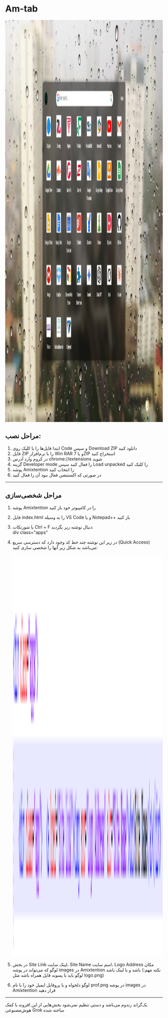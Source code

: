 # Am-tab
<img src="/pic.png" alt=" " width="720" height="1280">

## مراحل نصب:
1. ابتدا فایل‌ها را با کلیک روی Code و سپس Download ZIP دانلود کنید
2. فایل ZIP را با نرم‌افزار Win RAR و یا 7ZIP استخراج کنید
3. در کروم وارد آدرس chrome://extensions شوید
4. گزینه Developer mode را فعال کنید سپس Load unpacked را کلیک کنید
5. پوشه Amixtention را انتخاب کنید
6. در صورتی که اکستنشن فعال نبود آن را فعال کنید
---
## مراحل شخصی‌سازی
1. پوشه Amixtention را در کامپیوتر خود باز کنید
2. فایل index.html را به وسیله VS Code و یا Notepad++ باز کنید
3. با شورتکات Ctrl + F دنبال نوشته زیر بگردید:          
   div class="apps"
4. در زیر این نوشته چند خط کد وجود دارد که دسترسی سریع (Quick Access) می‌باشد به شکل زیر آنها را شخصی سازی کنید:

   <img src="/ex.PNG" alt=" " width="720" height="1280">
5. در بخش Site Link لینک سایت، Site Name اسم سایت، Logo Address مکان لوگو که می‌تواند در پوشه images در Amixtention باشد و یا لینک باشد (نکته مهم: لوگو باید با پسوند فایل همراه باشد مثل logo.png)
6. لوگو دلخواه و یا پروفایل ایمیل خود را با نام prof.png در پوشه images در Amixtention قرار دهید

---
بک‌گراند رندوم می‌باشد و دستی تنظیم نمی‌شود
بخش‌هایی از این افزونه با کمک هوش‌مصنوعی Grok ساخته شده
